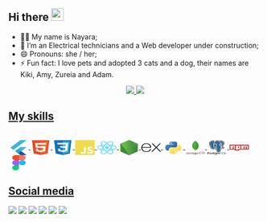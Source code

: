## Hi there <img src="https://media.giphy.com/media/hvRJCLFzcasrR4ia7z/giphy.gif" width="25px" height="25px">

<!--
**nayandrade/nayandrade** is a ✨ _special_ ✨ repository because its `README.md` (this file) appears on your GitHub profile.

Here are some ideas to get you started:
-->
- 🙋‍♀️ My name is Nayara;
- 🔭 I’m an Electrical technicians and a Web developer under construction;
- 😄 Pronouns: she / her;
- ⚡ Fun fact: I love pets and adopted 3 cats and a dog, their names are Kiki, Amy, Zureia and Adam.

<div align="center">
  <a href="https://github.com/nayandrade">
  <img height="150em" src="https://github-readme-stats.vercel.app/api?username=nayandrade&show_icons=true&theme=radical&include_all_commits=true&count_private=true"/>
  <img height="150em" src="https://github-readme-stats.vercel.app/api/top-langs/?username=nayandrade&layout=compact&langs_count=7&theme=radical"/>
</div>

## My skills
<div style="display: inline_block"><br>   
  <img align="center" alt="Nay-HTML" height="30" width="40" src="https://raw.githubusercontent.com/devicons/devicon/master/icons/flutter/flutter-original.svg">
  <img align="center" alt="Nay-HTML" height="30" width="40" src="https://raw.githubusercontent.com/devicons/devicon/master/icons/html5/html5-original.svg">
  <img align="center" alt="Nay-CSS" height="30" width="40" src="https://raw.githubusercontent.com/devicons/devicon/master/icons/css3/css3-original.svg">
  <img align="center" alt="Nay-Js" height="30" width="40" src="https://raw.githubusercontent.com/devicons/devicon/master/icons/javascript/javascript-plain.svg">
  <img align="center" alt="Nay-React" height="30" width="40" src="https://raw.githubusercontent.com/devicons/devicon/master/icons/react/react-original.svg">
  <img align="center" alt="Nay-node" height="30" width="40" src="https://raw.githubusercontent.com/devicons/devicon/master/icons/nodejs/nodejs-original.svg">
  <img align="center" alt="Nay-ex" height="30" width="40" src="https://raw.githubusercontent.com/devicons/devicon/master/icons/express/express-original.svg">
  <img align="center" alt="Nay-ex" height="30" width="40" src="https://raw.githubusercontent.com/devicons/devicon/master/icons/python/python-original.svg">
  <img align="center" alt="Nay-mongo" height="30" width="40" src="https://raw.githubusercontent.com/devicons/devicon/master/icons/mongodb/mongodb-original-wordmark.svg">
  <img align="center" alt="Nay-psql" height="30" width="40" src="https://raw.githubusercontent.com/devicons/devicon/master/icons/postgresql/postgresql-original-wordmark.svg">
  <img align="center" alt="Nay-npm" height="30" width="40" src="https://raw.githubusercontent.com/devicons/devicon/master/icons/npm/npm-original-wordmark.svg">
  <img align="center" alt="Nay-figma" height="30" width="40" src="https://raw.githubusercontent.com/devicons/devicon/master/icons/figma/figma-original.svg">
</div>

## Social media
  <div>
    <a href="https://www.linkedin.com/in/nayandrade/" target="_blank"><img src="https://img.shields.io/badge/-LinkedIn-%230077B5?style=for-the-badge&logo=linkedin&logoColor=white" target="_blank"></a> 
    <a href="https://www.facebook.com/nrdeandrade" target="_blank"><img src="https://img.shields.io/badge/Facebook-1877F2?style=for-the-badge&logo=facebook&logoColor=white" target="_blank"></a>
    <a href="https://instagram.com/nrdeandrade" target="_blank"><img src="https://img.shields.io/badge/Instagram-E4405F?style=for-the-badge&logo=instagram&logoColor=white" target="_blank"></a>  
 	  <a href="https://www.twitch.tv/nrdeandrade" target="_blank"><img src="https://img.shields.io/badge/Twitch-9146FF?style=for-the-badge&logo=twitch&logoColor=white" target="_blank"></a>
    <a href="https://discord.com" target="_blank"><img src="https://img.shields.io/badge/Discord-7289DA?style=for-the-badge&logo=discord&logoColor=white" target="_blank"></a> 
    <a href = "mailto:nrdeandrade@gmail.com"><img src="https://img.shields.io/badge/Gmail-D14836?style=for-the-badge&logo=gmail&logoColor=white" target="_blank"></a>
  
 
 <!-- ![Snake animation](https://github.com/nayandrade/nayandrade/blob/output/github-contribution-grid-snake.svg) -->
  </div>
  


